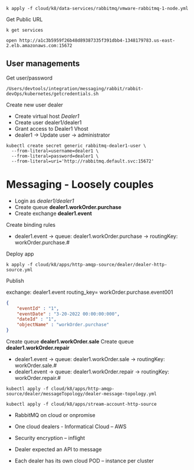 
```shell
k apply -f cloud/k8/data-services/rabbitmq/vmware-rabbitmq-1-node.yml
```

Get Public URL

```shell
k get services
```

```shell
open http://a1c3b5959f26b48d89387335f391dbb4-1348179783.us-east-2.elb.amazonaws.com:15672
```

## User managements


Get user/password

```shell
/Users/devtools/integration/messaging/rabbit/rabbit-devOps/kubernetes/getcredentials.sh
```

Create new user dealer 

- Create virtual host *Dealer1*
- Create user dealer1/dealer1
- Grant access to Dealer1 Vhost
- dealer1 -> Update user -> administrator



```shell
kubectl create secret generic rabbitmq-dealer1-user \
  --from-literal=username=dealer1 \
  --from-literal=password=dealer1 \
  --from-literal=uri='http://rabbitmq.default.svc:15672'
```


# Messaging - Loosely couples

- Login as *dealer1/dealer1*
- Create queue **dealer1.workOrder.purchase**
- Create exchange **dealer1.event**

Create binding rules 
- dealer1.event -> queue: dealer1.workOrder.purchase -> routingKey: workOrder.purchase.#

Deploy app

```shell
k apply -f cloud/k8/apps/http-amqp-source/dealer/dealer-http-source.yml
```

Publish 

exchange: dealer1.event
routing_key= workOrder.purchase.event001

```json
{
    "eventId" : "1",
    "eventDate" : "3-20-2022 00:00:00:000",
    "dateId" : "1",
    "objectName" : "workOrder.purchase"
}
```


Create queue **dealer1.workOrder.sale**
Create queue **dealer1.workOrder.repair**

- dealer1.event -> queue: dealer1.workOrder.sale -> routingKey: workOrder.sale.#
- dealer1.event -> queue: dealer1.workOrder.repair -> routingKey: workOrder.repair.#

```shell
kubectl apply -f cloud/k8/apps/http-amqp-source/dealer/messageTopology/dealer-message-topology.yml
```






```shell
kubectl apply -f cloud/k8/apps/stream-account-http-source
```




- RabbitMQ on cloud or onpromise
- One cloud dealers - Informatical Cloud – AWS


- Security encryption – inflight
- Dealer expected an API to message
- Each dealer has its own cloud POD – instance per cluster






